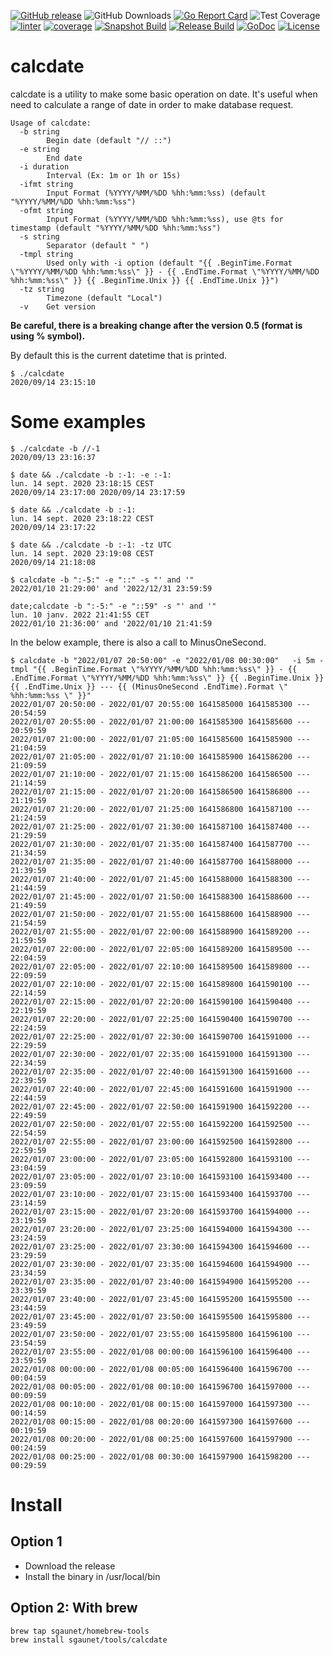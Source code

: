 [![GitHub release](https://img.shields.io/github/release/sgaunet/calcdate.svg)](https://github.com/sgaunet/calcdate/releases/latest)
![GitHub Downloads](https://img.shields.io/github/downloads/sgaunet/calcdate/total)
[![Go Report Card](https://goreportcard.com/badge/github.com/sgaunet/calcdate)](https://goreportcard.com/report/github.com/sgaunet/calcdate)
![Test Coverage](https://raw.githubusercontent.com/wiki/sgaunet/calcdate/coverage-badge.svg)
[![linter](https://github.com/sgaunet/calcdate/actions/workflows/coverage.yml/badge.svg)](https://github.com/sgaunet/calcdate/actions/workflows/coverage.yml)
[![coverage](https://github.com/sgaunet/calcdate/actions/workflows/coverage.yml/badge.svg)](https://github.com/sgaunet/calcdate/actions/workflows/coverage.yml)
[![Snapshot Build](https://github.com/sgaunet/calcdate/actions/workflows/snapshot.yml/badge.svg)](https://github.com/sgaunet/calcdate/actions/workflows/snapshot.yml)
[![Release Build](https://github.com/sgaunet/calcdate/actions/workflows/release.yml/badge.svg)](https://github.com/sgaunet/calcdate/actions/workflows/release.yml)
[![GoDoc](https://godoc.org/github.com/sgaunet/calcdate?status.svg)](https://godoc.org/github.com/sgaunet/calcdate)
[![License](https://img.shields.io/github/license/sgaunet/calcdate.svg)](LICENSE)

# calcdate

calcdate is a utility to make some basic operation on date. It's useful when need to calculate a range of date in order to make database request.

```
Usage of calcdate:
  -b string
        Begin date (default "// ::")
  -e string
        End date
  -i duration
        Interval (Ex: 1m or 1h or 15s)
  -ifmt string
        Input Format (%YYYY/%MM/%DD %hh:%mm:%ss) (default "%YYYY/%MM/%DD %hh:%mm:%ss")
  -ofmt string
        Input Format (%YYYY/%MM/%DD %hh:%mm:%ss), use @ts for timestamp (default "%YYYY/%MM/%DD %hh:%mm:%ss")
  -s string
        Separator (default " ")
  -tmpl string
        Used only with -i option (default "{{ .BeginTime.Format \"%YYYY/%MM/%DD %hh:%mm:%ss\" }} - {{ .EndTime.Format \"%YYYY/%MM/%DD %hh:%mm:%ss\" }} {{ .BeginTime.Unix }} {{ .EndTime.Unix }}")
  -tz string
        Timezone (default "Local")
  -v    Get version
```

**Be careful, there is a breaking change after the version 0.5 (format is using % symbol).**

By default this is the current datetime that is printed.

```
$ ./calcdate 
2020/09/14 23:15:10
```


# Some examples 

```
$ ./calcdate -b //-1      
2020/09/13 23:16:37
```

```
$ date && ./calcdate -b :-1: -e :-1:
lun. 14 sept. 2020 23:18:15 CEST
2020/09/14 23:17:00 2020/09/14 23:17:59
```

```
$ date && ./calcdate -b :-1:        
lun. 14 sept. 2020 23:18:22 CEST
2020/09/14 23:17:22
```

```
$ date && ./calcdate -b :-1: -tz UTC 
lun. 14 sept. 2020 23:19:08 CEST
2020/09/14 21:18:08
```

```
$ calcdate -b ":-5:" -e "::" -s "' and '"
2022/01/10 21:29:00' and '2022/12/31 23:59:59
```

```
date;calcdate -b ":-5:" -e "::59" -s "' and '"
lun. 10 janv. 2022 21:41:55 CET
2022/01/10 21:36:00' and '2022/01/10 21:41:59
```

In the below example, there is also a call to MinusOneSecond.

```
$ calcdate -b "2022/01/07 20:50:00" -e "2022/01/08 00:30:00"   -i 5m -tmpl "{{ .BeginTime.Format \"%YYYY/%MM/%DD %hh:%mm:%ss\" }} - {{ .EndTime.Format \"%YYYY/%MM/%DD %hh:%mm:%ss\" }} {{ .BeginTime.Unix }} {{ .EndTime.Unix }} --- {{ (MinusOneSecond .EndTime).Format \" %hh:%mm:%ss \" }}"
2022/01/07 20:50:00 - 2022/01/07 20:55:00 1641585000 1641585300 ---  20:54:59 
2022/01/07 20:55:00 - 2022/01/07 21:00:00 1641585300 1641585600 ---  20:59:59 
2022/01/07 21:00:00 - 2022/01/07 21:05:00 1641585600 1641585900 ---  21:04:59 
2022/01/07 21:05:00 - 2022/01/07 21:10:00 1641585900 1641586200 ---  21:09:59 
2022/01/07 21:10:00 - 2022/01/07 21:15:00 1641586200 1641586500 ---  21:14:59 
2022/01/07 21:15:00 - 2022/01/07 21:20:00 1641586500 1641586800 ---  21:19:59 
2022/01/07 21:20:00 - 2022/01/07 21:25:00 1641586800 1641587100 ---  21:24:59 
2022/01/07 21:25:00 - 2022/01/07 21:30:00 1641587100 1641587400 ---  21:29:59 
2022/01/07 21:30:00 - 2022/01/07 21:35:00 1641587400 1641587700 ---  21:34:59 
2022/01/07 21:35:00 - 2022/01/07 21:40:00 1641587700 1641588000 ---  21:39:59 
2022/01/07 21:40:00 - 2022/01/07 21:45:00 1641588000 1641588300 ---  21:44:59 
2022/01/07 21:45:00 - 2022/01/07 21:50:00 1641588300 1641588600 ---  21:49:59 
2022/01/07 21:50:00 - 2022/01/07 21:55:00 1641588600 1641588900 ---  21:54:59 
2022/01/07 21:55:00 - 2022/01/07 22:00:00 1641588900 1641589200 ---  21:59:59 
2022/01/07 22:00:00 - 2022/01/07 22:05:00 1641589200 1641589500 ---  22:04:59 
2022/01/07 22:05:00 - 2022/01/07 22:10:00 1641589500 1641589800 ---  22:09:59 
2022/01/07 22:10:00 - 2022/01/07 22:15:00 1641589800 1641590100 ---  22:14:59 
2022/01/07 22:15:00 - 2022/01/07 22:20:00 1641590100 1641590400 ---  22:19:59 
2022/01/07 22:20:00 - 2022/01/07 22:25:00 1641590400 1641590700 ---  22:24:59 
2022/01/07 22:25:00 - 2022/01/07 22:30:00 1641590700 1641591000 ---  22:29:59 
2022/01/07 22:30:00 - 2022/01/07 22:35:00 1641591000 1641591300 ---  22:34:59 
2022/01/07 22:35:00 - 2022/01/07 22:40:00 1641591300 1641591600 ---  22:39:59 
2022/01/07 22:40:00 - 2022/01/07 22:45:00 1641591600 1641591900 ---  22:44:59 
2022/01/07 22:45:00 - 2022/01/07 22:50:00 1641591900 1641592200 ---  22:49:59 
2022/01/07 22:50:00 - 2022/01/07 22:55:00 1641592200 1641592500 ---  22:54:59 
2022/01/07 22:55:00 - 2022/01/07 23:00:00 1641592500 1641592800 ---  22:59:59 
2022/01/07 23:00:00 - 2022/01/07 23:05:00 1641592800 1641593100 ---  23:04:59 
2022/01/07 23:05:00 - 2022/01/07 23:10:00 1641593100 1641593400 ---  23:09:59 
2022/01/07 23:10:00 - 2022/01/07 23:15:00 1641593400 1641593700 ---  23:14:59 
2022/01/07 23:15:00 - 2022/01/07 23:20:00 1641593700 1641594000 ---  23:19:59 
2022/01/07 23:20:00 - 2022/01/07 23:25:00 1641594000 1641594300 ---  23:24:59 
2022/01/07 23:25:00 - 2022/01/07 23:30:00 1641594300 1641594600 ---  23:29:59 
2022/01/07 23:30:00 - 2022/01/07 23:35:00 1641594600 1641594900 ---  23:34:59 
2022/01/07 23:35:00 - 2022/01/07 23:40:00 1641594900 1641595200 ---  23:39:59 
2022/01/07 23:40:00 - 2022/01/07 23:45:00 1641595200 1641595500 ---  23:44:59 
2022/01/07 23:45:00 - 2022/01/07 23:50:00 1641595500 1641595800 ---  23:49:59 
2022/01/07 23:50:00 - 2022/01/07 23:55:00 1641595800 1641596100 ---  23:54:59 
2022/01/07 23:55:00 - 2022/01/08 00:00:00 1641596100 1641596400 ---  23:59:59 
2022/01/08 00:00:00 - 2022/01/08 00:05:00 1641596400 1641596700 ---  00:04:59 
2022/01/08 00:05:00 - 2022/01/08 00:10:00 1641596700 1641597000 ---  00:09:59 
2022/01/08 00:10:00 - 2022/01/08 00:15:00 1641597000 1641597300 ---  00:14:59 
2022/01/08 00:15:00 - 2022/01/08 00:20:00 1641597300 1641597600 ---  00:19:59 
2022/01/08 00:20:00 - 2022/01/08 00:25:00 1641597600 1641597900 ---  00:24:59 
2022/01/08 00:25:00 - 2022/01/08 00:30:00 1641597900 1641598200 ---  00:29:59 
```

# Install

## Option 1

* Download the release
* Install the binary in /usr/local/bin 

## Option 2: With brew

```
brew tap sgaunet/homebrew-tools
brew install sgaunet/tools/calcdate
```
